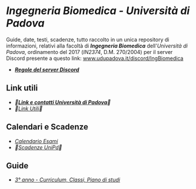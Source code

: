 # *Ingegneria Biomedica - Università di Padova*

Guide, date, testi, scadenze, tutto raccolto in un unica repository di informazioni, relativi alla facoltà di ***Ingegneria Biomedica*** dell'*Università di Padova*, ordinamento del 2017 (*IN2374*, D.M. 270/2004) per il server Discord presente a questo link: www.udupadova.it/discord/IngBiomedica

- ***[Regole del server Discord](/Altro/regole.md)***

## Link utili

- ***🚧[Link e contatti Università di Padova](/Dati/Guide/Link%20e%20Contatti%20Unipd.md)🚧***
- *🚧[Link Utili](/Dati/Guide/Link%20utili.md)🚧*

## Calendari e Scadenze

- *[Calendario Esami](http://agendastudentiunipd.easystaff.it/index.php?view=easytest&_lang=it)*
- *🚧[Scadenze UniPd](/Dati/Calendari/Scadenze%20UniPd.md)🚧*

## Guide

- *[3° anno - Curriculum, Classi, Piano di studi](/Dati/Guide/Curriculum%20e%20Classi.md)*
